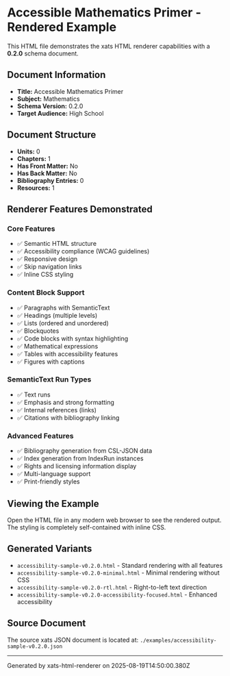 # Accessible Mathematics Primer - Rendered Example

This HTML file demonstrates the xats HTML renderer capabilities with a **0.2.0** schema document.

## Document Information

- **Title:** Accessible Mathematics Primer
- **Subject:** Mathematics
- **Schema Version:** 0.2.0
- **Target Audience:** High School

## Document Structure

- **Units:** 0
- **Chapters:** 1
- **Has Front Matter:** No
- **Has Back Matter:** No
- **Bibliography Entries:** 0
- **Resources:** 1

## Renderer Features Demonstrated

### Core Features
- ✅ Semantic HTML structure
- ✅ Accessibility compliance (WCAG guidelines)
- ✅ Responsive design
- ✅ Skip navigation links
- ✅ Inline CSS styling

### Content Block Support
- ✅ Paragraphs with SemanticText
- ✅ Headings (multiple levels)
- ✅ Lists (ordered and unordered)
- ✅ Blockquotes
- ✅ Code blocks with syntax highlighting
- ✅ Mathematical expressions
- ✅ Tables with accessibility features
- ✅ Figures with captions

### SemanticText Run Types
- ✅ Text runs
- ✅ Emphasis and strong formatting
- ✅ Internal references (links)
- ✅ Citations with bibliography linking




### Advanced Features
- ✅ Bibliography generation from CSL-JSON data
- ✅ Index generation from IndexRun instances
- ✅ Rights and licensing information display
- ✅ Multi-language support
- ✅ Print-friendly styles

## Viewing the Example

Open the HTML file in any modern web browser to see the rendered output. The styling is completely self-contained with inline CSS.

## Generated Variants

- `accessibility-sample-v0.2.0.html` - Standard rendering with all features
- `accessibility-sample-v0.2.0-minimal.html` - Minimal rendering without CSS
- `accessibility-sample-v0.2.0-rtl.html` - Right-to-left text direction
- `accessibility-sample-v0.2.0-accessibility-focused.html` - Enhanced accessibility

## Source Document

The source xats JSON document is located at: `./examples/accessibility-sample-v0.2.0.json`

---

Generated by xats-html-renderer on 2025-08-19T14:50:00.380Z
